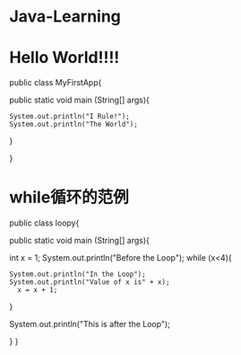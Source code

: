 # Java-Learning
# Hello World!!!!
public class MyFirstApp{
  
  public static void main (String[] args){
    
    System.out.println("I Rule!");
    System.out.println("The World");
    
  } 

}


# while循环的范例
public class loopy{

  public static void main (String[] args){
  
  int x = 1;
  System.out.println("Before the Loop");
  while (x<4){
  
    System.out.println("In the Loop");
    System.out.println("Value of x is" + x);
      x = x + 1;
      
   }
  
  System.out.println("This is after the Loop");
  
  }
}
